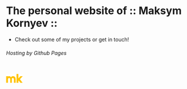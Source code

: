# The personal website of :: Maksym Kornyev :: 

* Check out some of my projects or get in touch! 
###### Hosting by Github Pages 


<br>
<img src="mk_markup.png" width="45px" alt="MK">

